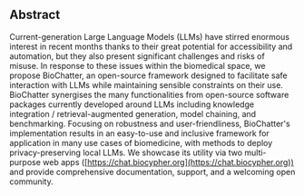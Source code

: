 ## Abstract

Current-generation Large Language Models (LLMs) have stirred enormous interest in recent months thanks to their great potential for accessibility and automation, but they also present significant challenges and risks of misuse.
In response to these issues within the biomedical space, we propose BioChatter, an open-source framework designed to facilitate safe interaction with LLMs while maintaining sensible constraints on their use.
BioChatter synergises the many functionalities from open-source software packages currently developed around LLMs including knowledge integration / retrieval-augmented generation, model chaining, and benchmarking.
Focusing on robustness and user-friendliness, BioChatter's implementation results in an easy-to-use and inclusive framework for application in many use cases of biomedicine, with methods to deploy privacy-preserving local LLMs.
We showcase its utility via two multi-purpose web apps ([https://chat.biocypher.org](https://chat.biocypher.org)) and provide comprehensive documentation, support, and a welcoming open community.
